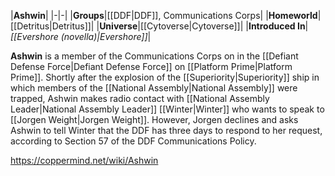 |**Ashwin**|
|-|-|
|**Groups**|[[DDF\|DDF]], Communications Corps|
|**Homeworld**|[[Detritus\|Detritus]]|
|**Universe**|[[Cytoverse\|Cytoverse]]|
|**Introduced In**|*[[Evershore (novella)\|Evershore]]*|

**Ashwin** is a member of the Communications Corps on in the [[Defiant Defense Force\|Defiant Defense Force]] on [[Platform Prime\|Platform Prime]].
Shortly after the explosion of the [[Superiority\|Superiority]] ship in which members of the [[National Assembly\|National Assembly]] were trapped, Ashwin makes radio contact with [[National Assembly Leader\|National Assembly Leader]] [[Winter\|Winter]] who wants to speak to [[Jorgen Weight\|Jorgen Weight]]. However, Jorgen declines and asks Ashwin to tell Winter that the DDF has three days to respond to her request, according to Section 57 of the DDF Communications Policy.



https://coppermind.net/wiki/Ashwin